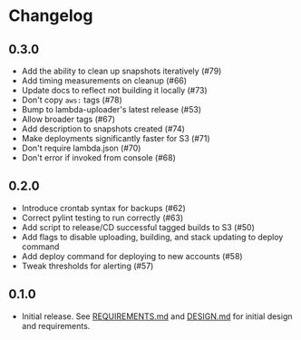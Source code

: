 # Changelog

## 0.3.0

- Add the ability to clean up snapshots iteratively (#79)
- Add timing measurements on cleanup (#66)
- Update docs to reflect not building it locally (#73)
- Don't copy `aws:` tags (#78)
- Bump to lambda-uploader's latest release (#53)
- Allow broader tags (#67)
- Add description to snapshots created (#74)
- Make deployments significantly faster for S3 (#71)
- Don't require lambda.json (#70)
- Don't error if invoked from console (#68)

## 0.2.0

- Introduce crontab syntax for backups (#62)
- Correct pylint testing to run correctly (#63)
- Add script to release/CD successful tagged builds to S3 (#50)
- Add flags to disable uploading, building, and stack updating to deploy command
- Add deploy command for deploying to new accounts (#58)
- Tweak thresholds for alerting (#57)

## 0.1.0

- Initial release. See [REQUIREMENTS.md](REQUIREMENTS.md) and [DESIGN.md](DESIGN.md) for initial design and requirements.

